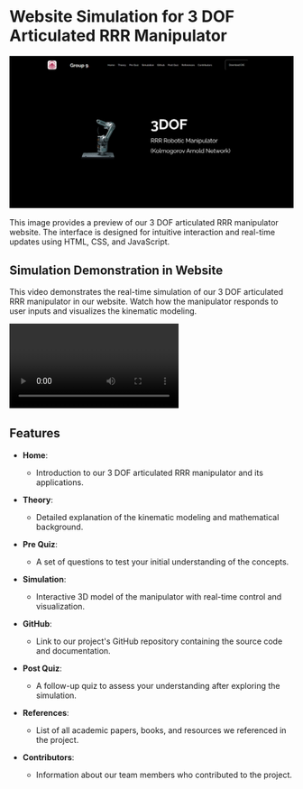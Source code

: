 # Website Simulation for 3 DOF Articulated RRR Manipulator

![3D Model and Control Interface for the 3 DOF Manipulator](./pimg.png)

This image provides a preview of our 3 DOF articulated RRR manipulator website. The interface is designed for intuitive interaction and real-time updates using HTML, CSS, and JavaScript.

## Simulation Demonstration in Website

This video demonstrates the real-time simulation of our 3 DOF articulated RRR manipulator in our website. Watch how the manipulator responds to user inputs and visualizes the kinematic modeling.

![Video Demonstration of the 3 DOF Manipulator](./pvideo.mp4)

## Features

- **Home**: 
  - Introduction to our 3 DOF articulated RRR manipulator and its applications.

- **Theory**: 
  - Detailed explanation of the kinematic modeling and mathematical background.

- **Pre Quiz**: 
  - A set of questions to test your initial understanding of the concepts.

- **Simulation**: 
  - Interactive 3D model of the manipulator with real-time control and visualization.

- **GitHub**: 
  - Link to our project's GitHub repository containing the source code and documentation.

- **Post Quiz**: 
  - A follow-up quiz to assess your understanding after exploring the simulation.

- **References**: 
  - List of all academic papers, books, and resources we referenced in the project.

- **Contributors**: 
  - Information about our team members who contributed to the project.
